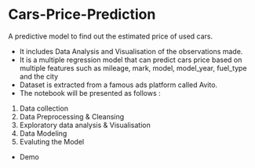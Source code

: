 # Cars-Price-Prediction
A predictive model to find out the estimated price of used cars.
- It includes Data Analysis and Visualisation of the observations made.
- It is a multiple regression model that can predict cars price based on multiple features such as mileage, mark, model, model_year, fuel_type and the city
- Dataset is extracted from a famous ads platform called Avito.
- The notebook will be presented as follows :
1. Data collection
2. Data Preprocessing & Cleansing
3. Exploratory data analysis & Visualisation
4. Data Modeling
5. Evaluting the Model

- Demo

